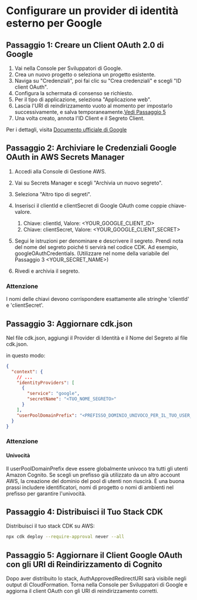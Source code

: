 # Configurare un provider di identità esterno per Google

## Passaggio 1: Creare un Client OAuth 2.0 di Google

1. Vai nella Console per Sviluppatori di Google.
2. Crea un nuovo progetto o seleziona un progetto esistente.
3. Naviga su "Credenziali", poi fai clic su "Crea credenziali" e scegli "ID client OAuth".
4. Configura la schermata di consenso se richiesto.
5. Per il tipo di applicazione, seleziona "Applicazione web".
6. Lascia l'URI di reindirizzamento vuoto al momento per impostarlo successivamente, e salva temporaneamente.[Vedi Passaggio 5](#step-5-update-google-oauth-client-with-cognito-redirect-uris)
7. Una volta creato, annota l'ID Client e il Segreto Client.

Per i dettagli, visita [Documento ufficiale di Google](https://support.google.com/cloud/answer/6158849?hl=en)

## Passaggio 2: Archiviare le Credenziali Google OAuth in AWS Secrets Manager

1. Accedi alla Console di Gestione AWS.
2. Vai su Secrets Manager e scegli "Archivia un nuovo segreto".
3. Seleziona "Altro tipo di segreti".
4. Inserisci il clientId e clientSecret di Google OAuth come coppie chiave-valore.

   1. Chiave: clientId, Valore: <YOUR_GOOGLE_CLIENT_ID>
   2. Chiave: clientSecret, Valore: <YOUR_GOOGLE_CLIENT_SECRET>

5. Segui le istruzioni per denominare e descrivere il segreto. Prendi nota del nome del segreto poiché ti servirà nel codice CDK. Ad esempio, googleOAuthCredentials. (Utilizzare nel nome della variabile del Passaggio 3 <YOUR_SECRET_NAME>)
6. Rivedi e archivia il segreto.

### Attenzione

I nomi delle chiavi devono corrispondere esattamente alle stringhe 'clientId' e 'clientSecret'.

## Passaggio 3: Aggiornare cdk.json

Nel file cdk.json, aggiungi il Provider di Identità e il Nome del Segreto al file cdk.json.

in questo modo:

```json
{
  "context": {
    // ...
    "identityProviders": [
      {
        "service": "google",
        "secretName": "<TUO_NOME_SEGRETO>"
      }
    ],
    "userPoolDomainPrefix": "<PREFISSO_DOMINIO_UNIVOCO_PER_IL_TUO_USER_POOL>"
  }
}
```

### Attenzione

#### Univocità

Il userPoolDomainPrefix deve essere globalmente univoco tra tutti gli utenti Amazon Cognito. Se scegli un prefisso già utilizzato da un altro account AWS, la creazione del dominio del pool di utenti non riuscirà. È una buona prassi includere identificatori, nomi di progetto o nomi di ambienti nel prefisso per garantire l'univocità.

## Passaggio 4: Distribuisci il Tuo Stack CDK

Distribuisci il tuo stack CDK su AWS:

```sh
npx cdk deploy --require-approval never --all
```

## Passaggio 5: Aggiornare il Client Google OAuth con gli URI di Reindirizzamento di Cognito

Dopo aver distribuito lo stack, AuthApprovedRedirectURI sarà visibile negli output di CloudFormation. Torna nella Console per Sviluppatori di Google e aggiorna il client OAuth con gli URI di reindirizzamento corretti.